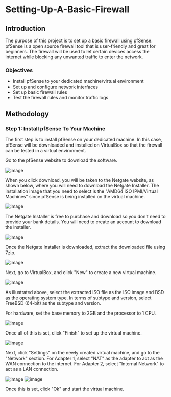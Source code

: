 # Setting-Up-A-Basic-Firewall

## Introduction

The purpose of this project is to set up a basic firewall using pfSense. pfSense is a open source firewall tool that is user-friendly and great for beginners. The firewall will be used to let certain devices access the internet while blocking any unwanted traffic to enter the network.

### Objectives

- Install pfSense to your dedicated machine/virtual environment
- Set up and configure network interfaces
- Set up basic firewall rules
- Test the firewall rules and monitor traffic logs

## Methodology 

### Step 1: Install pfSense To Your Machine

The first step is to install pfSense on your dedicated machine. In this case, pfSense will be downloaded and installed on VirtualBox so that the firewall can be tested in a virtual environment.  

Go to the pfSense website to download the software.

![image](https://github.com/user-attachments/assets/bfb3ecef-583c-4da4-8817-6f456536ff72)

When you click download, you will be taken to the Netgate website, as shown below, where you will need to download the Netgate Installer. The installation image that you need to select is the "AMD64 ISO IPMI/Virtual Machines" since pfSense is being installed on the virtual machine.  

![image](https://github.com/user-attachments/assets/d4b67228-a43a-43f1-bb64-7c0b24d6cf6e)

The Netgate Installer is free to purchase and download so you don't need to provide your bank details. You will need to create an account to download the installer.

![image](https://github.com/user-attachments/assets/1ed95cf1-c4ce-4b87-9840-408d2f99ecfb)

Once the Netgate Installer is downloaded, extract the downloaded file using 7zip.

![image](https://github.com/user-attachments/assets/05c3bd02-75f9-4709-be7a-dcd47a297788)

Next, go to VirtualBox, and click "New" to create a new virtual machine.

![image](https://github.com/user-attachments/assets/d038fcd5-6a63-45f6-8def-2c79c3ffefbc)

As illustrated above, select the extracted ISO file as the ISO image and BSD as the operating system type. In terms of subtype and version, select FreeBSD (64-bit) as the subtype and version. 

For hardware, set the base memory to 2GB and the processor to 1 CPU.

![image](https://github.com/user-attachments/assets/b739f08d-8d55-4b94-8372-6a3840743560)

Once all of this is set, click "Finish" to set up the virtual machine. 

![image](https://github.com/user-attachments/assets/e37a48db-531b-410e-97af-a09b9b93c95f)

Next, click "Settings" on the newly created virtual machine, and go to the "Network" section. For Adapter 1, select "NAT" as the adapter to act as the WAN connection to the internet. For Adapter 2, select "Internal Network" to act as a LAN connection. 

![image](https://github.com/user-attachments/assets/f6184b9c-c928-4ee1-8d7e-aad7c26bda18) ![image](https://github.com/user-attachments/assets/32c584b5-f97c-408c-a4df-9602abb916ca)

Once this is set, click "Ok" and start the virtual machine. 
